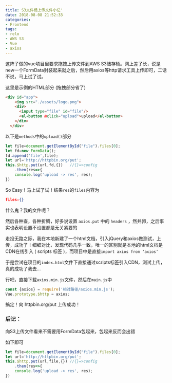 ```yaml
---
title: S3文件桶上传文件小记'
date: 2018-08-08 21:52:33
categories: 
- Frontend
tags:
- relo
- AWS S3
- Vue
- axios
---
```


这阵子做的vue项目里要求拖拽上传文件到AWS S3储存桶。网上差了长，说是new一个FormData封装起来就之后，然后用axios等http请求工具上传即可，二话不说，马上试了试。



<!--more-->



这里是示例的HTML部分 (拖拽部分省了)

```html
<div id="app">
    <img src="./assets/logo.png">
    <div>
      <input type="file" id="file"/>
      <el-button @click="upload">upload</el-button>
    </div>
  </div>
```



以下是`methods`中的`upload()`部分

```javascript
let file=document.getElementById("file").files[0];
let fd=new FormData();
fd.append('file',file);
let url='http://httpbin.org/put';
this.$http.put(url,fd,{})	//{}=>config
    .then(res=>{
    console.log('upload -> res', res); 
})
```



So Easy！马上试了试！结果`res`的`files`内容为

```json
files:{}
```

什么鬼？我的文件呢？



然后各种查，各种折腾，好多说设置 `axios.put` 中的 `headers` ，然并卵，之后事实也表明设置不设置都是无关紧要的



走投无路之际，我在本地新建了一个html文档，引入jQuery和axios做测试，上传，成功了！细细对比，发现代码几乎一致，唯一的区别就是本地的html文档是CDN在线引入 ( scripts 标签 )，而项目中是直接`import axios from ‘axios’`

于是尝试在项目的`index.html`文件下直接通过scripts标签引入CDN，测试上传，真的成功了我去...

行吧，直接下载`axios.min.js`文件，然后在`main.js`中

```javascript
const {axios} = require('相对路径/axios.min.js');
Vue.prototype.$http = axios;
```

搞定！向 httpbin.org/put 上传成功！



### 后记：

向S3上传文件看来不需要用FormData包起来，包起来反而会出错

如下即可

```javascript
let file=document.getElementById("file").files[0];
let url='http://httpbin.org/put';
this.$http.put(url,file,{})	//{}=>config
    .then(res=>{
    console.log('upload -> res', res); 
})
```
